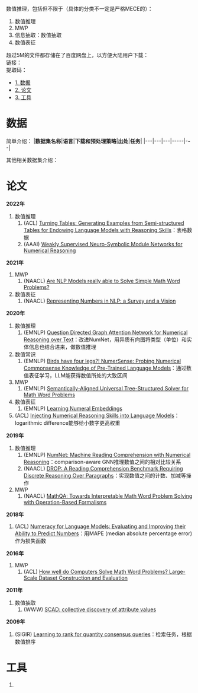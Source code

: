 数值推理，包括但不限于（具体的分类不一定是严格MECE的）：  
1. 数值推理
2. MWP
3. 信息抽取：数值抽取
4. 数值表征



超过5M的文件都存储在了百度网盘上，以方便大陆用户下载：  
链接：  
提取码：

* [1. 数据](#数据)
* [2. 论文](#论文)
* [3. 工具](#工具)

# 数据
简单介绍：
|**数据集名称**|**语言**|**下载和预处理策略**|**出处**|**任务**|
|---|---|---|-----|---|


其他相关数据集介绍：  


# 论文
**2022年**  
1. 数值推理
    1. (ACL) [Turning Tables: Generating Examples from Semi-structured Tables for Endowing Language Models with Reasoning Skills](https://aclanthology.org/2022.acl-long.416/)：表格数据
    2. (AAAI) [Weakly Supervised Neuro-Symbolic Module Networks for Numerical Reasoning](https://arxiv.org/abs/2101.11802)

**2021年**  
1. MWP
    1. (NAACL) [Are NLP Models really able to Solve Simple Math Word Problems?](https://arxiv.org/abs/2103.07191)
2. 数值表征
    1. (NAACL) [Representing Numbers in NLP: a Survey and a Vision](https://aclanthology.org/2021.naacl-main.53/)

**2020年**
1. 数值推理
    1. (EMNLP) [Question Directed Graph Attention Network for Numerical Reasoning over Text](https://aclanthology.org/2020.emnlp-main.549/)：改进NumNet，用异质有向图将类型（单位）和实体信息也结合进来，做数值推理
2. 数值常识
    1. (EMNLP) [Birds have four legs?! NumerSense: Probing Numerical Commonsense Knowledge of Pre-Trained Language Models](https://aclanthology.org/2020.emnlp-main.557/)：通过数值表征学习，LLM能获得数值所处的大致区间
2. MWP
    1. (EMNLP) [Semantically-Aligned Universal Tree-Structured Solver for Math Word Problems](https://arxiv.org/abs/2010.06823)
3. 数值表征
    1. (EMNLP) [Learning Numeral Embeddings](https://arxiv.org/abs/2001.00003)
4. (ACL) [Injecting Numerical Reasoning Skills into Language Models](https://aclanthology.org/2020.acl-main.89/)：logarithmic difference能够给小数字更高权重

**2019年**  
1. 数值推理
    1. (EMNLP) [NumNet: Machine Reading Comprehension with Numerical Reasoning](https://aclanthology.org/D19-1251/)：comparison-aware GNN推理数值之间的相对比较关系
    2. (NAACL) [DROP: A Reading Comprehension Benchmark Requiring Discrete Reasoning Over Paragraphs](https://aclanthology.org/N19-1246/)：实现数值之间的计数、加减等操作
2. MWP
    1. (NAACL) [MathQA: Towards Interpretable Math Word Problem Solving with Operation-Based Formalisms](https://aclanthology.org/N19-1245/)

**2018年**  
1. (ACL) [Numeracy for Language Models: Evaluating and Improving their Ability to Predict Numbers](https://aclanthology.org/P18-1196/)：用MAPE (median absolute percentage error) 作为损失函数

**2016年** 
1. MWP
    1. (ACL) [How well do Computers Solve Math Word Problems? Large-Scale Dataset Construction and Evaluation](https://aclanthology.org/P16-1084/)

**2011年**  
1. 数值抽取
    1. (WWW) [SCAD: collective discovery of attribute values](https://dl.acm.org/doi/abs/10.1145/1963405.1963469)

**2009年**  
1. (SIGIR) [Learning to rank for quantity consensus queries](https://dl.acm.org/doi/10.1145/1571941.1571985)：检索任务，根据数值排序

# 工具
1. 